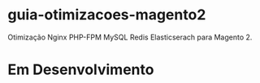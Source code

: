 # guia-otimizacoes-magento2
Otimização Nginx PHP-FPM MySQL Redis Elasticserach para Magento 2.

# Em Desenvolvimento
